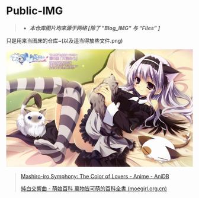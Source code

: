 # Public-IMG

> * ***本仓库图片均来源于网络 [除了 "Blog_IMG" 与 “Files” ]***

只是用来当图床的仓库~(以及适当得放些文件.png)

![](https://raw.githubusercontent.com/ChocolaVanilla0305/Public-IMG/main/Others/105790385p12.jpg)

> [Mashiro-iro Symphony: The Color of Lovers - Anime - AniDB](https://anidb.net/anime/8319)
>
> [純白交響曲 - 萌娘百科 萬物皆可萌的百科全書 (moegirl.org.cn)](https://zh.moegirl.org.cn/纯白交响曲)